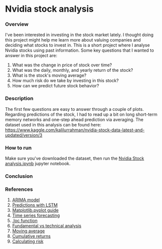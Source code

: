# Nvidia stock analysis

### Overview
I've been interested in investing in the stock market lately. I thought doing this project might help me learn more about valuing companies and deciding what stocks to invest in. This is a short project where I analyse Nvidia stocks using past information. Some key questions that I wanted to answer in this project are:
1. What was the change in price of stock over time?
2. What was the daily, monthly, and yearly return of the stock?
3. What is the stock's moving average?
4. How much risk do we take by investing in this stock?
5. How can we predict future stock behavior?

### Description
The first few questions are easy to answer through a couple of plots. Regarding predictions of the stock, I had to read up a bit on long short-term memory networks and one-step ahead prediction via averaging. The dataset used in this analysis can be found here: https://www.kaggle.com/kalilurrahman/nvidia-stock-data-latest-and-updated/version/3

### How to run
Make sure you've downloaded the dataset, then run the [Nvidia Stock analysis.ipynb](https://github.com/RS201918703/Nvidia-stock-analysis/blob/main/Nvidia%20Stock%20analysis.ipynb) jupyter notebook.

### Conclusion

### References
1. [ARIMA model](https://www.machinelearningplus.com/time-series/arima-model-time-series-forecasting-python/)
2. [Predictions with LSTM](https://www.datacamp.com/community/tutorials/lstm-python-stock-market)
3. [Matplotlib.pyplot guide](matplotlib.pyplot)
4. [Time series forecasting](https://www.analyticsvidhya.com/blog/2020/11/stock-market-price-trend-prediction-using-time-series-forecasting/)
5. [.loc function](https://towardsdatascience.com/a-python-beginners-look-at-loc-part-1-cb1e1e565ec2)
6. [Fundamental vs technical analysis](https://www.investopedia.com/ask/answers/difference-between-fundamental-and-technical-analysis/)
7. [Moving average](https://www.investopedia.com/terms/m/movingaverage.asp)
8. [Cumulative returns](https://www.investopedia.com/terms/c/cumulativereturn.asp)
9. [Calculating risk](https://www.investopedia.com/ask/answers/041415/what-are-some-common-measures-risk-used-risk-management.asp)
